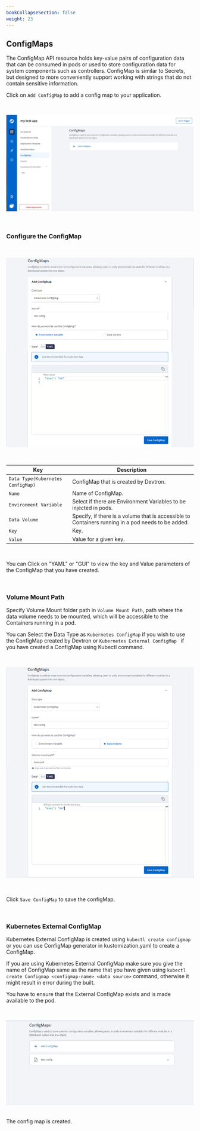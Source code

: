 ```yaml
---
bookCollapseSection: false
weight: 23
---
```



## ConfigMaps

The ConfigMap API resource holds key-value pairs of configuration data that can be consumed in pods or used to store configuration data for system components such as controllers. ConfigMap is similar to Secrets, but designed to more conveniently support working with strings that do not contain sensitive information.

Click on `Add ConfigMap` to add a config map to your application.

&nbsp;&nbsp;

![Config Map](../../cf1.jpg "Create config map")

&nbsp;&nbsp;

### Configure the ConfigMap 

&nbsp;&nbsp;

![Config Map](../../config1.jpg "Create config map")

&nbsp;&nbsp;

Key  | Description
-----|-----
`Data Type(Kubernetes ConfigMap)` | ConfigMap that is created by Devtron.
`Name` | Name of ConfigMap.
`Environment Variable` | Select if there are Environment Variables to be injected in pods.
`Data Volume` | Specify, if there is a volume that is accessible to Containers running in a pod needs to be added.
`Key` | Key.
`Value` | Value for a given key.

<br />

You can Click on "YAML" or "GUI" to view the key and Value parameters of the ConfigMap that you have created.

<br />

### Volume Mount Path

Specify Volume Mount folder path in `Volume Mount Path`, path where the data volume needs to be mounted, which will be accessible to the Containers running in a pod.

You can Select the Data Type as `Kubernetes ConfigMap` if you wish to use the ConfigMap created by Devtron or `Kubernetes External ConfigMap ` if you have created a ConfigMap using Kubectl command. 

&nbsp;&nbsp;

![Data Volume](../../config2.jpg "Data Volume")

<br />

Click `Save ConfigMap` to save the configMap.

<br />

### Kubernetes External ConfigMap

Kubernetes External ConfigMap is created using `kubectl create configmap` or you can use ConfigMap generator in kustomization.yaml to create a ConfigMap.

If you are using Kubernetes External ConfigMap make sure you give the name of ConfigMap same as the name that you have given using `kubectl create Configmap <configmap-name> <data source>` command, otherwise it might result in error during the built.

You have to ensure that the External ConfigMap exists and is made available to the pod.

&nbsp;&nbsp;

![Config Map Added](../../config4.jpg "Config Map is added")

<br />
The config map is created.


